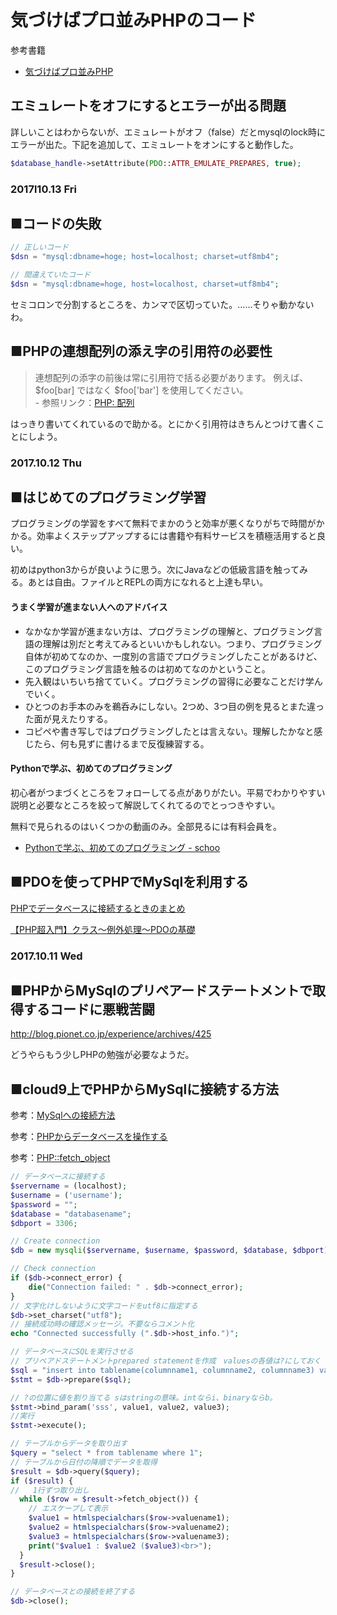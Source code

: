 # 気づけばプロ並みPHPのコード

参考書籍

- [気づけばプロ並みPHP](http://www.ric.co.jp/book/contents/book_926.html)

## エミュレートをオフにするとエラーが出る問題

詳しいことはわからないが、エミュレートがオフ（false）だとmysqlのlock時にエラーが出た。下記を追加して、エミュレートをオンにすると動作した。
```php
$database_handle->setAttribute(PDO::ATTR_EMULATE_PREPARES, true);
```

### 2017l10.13 Fri

## ■コードの失敗

```php
// 正しいコード
$dsn = "mysql:dbname=hoge; host=localhost; charset=utf8mb4";

// 間違えていたコード
$dsn = "mysql:dbname=hoge, host=localhost, charset=utf8mb4";
```
セミコロンで分割するところを、カンマで区切っていた。……そりゃ動かないわ。

## ■PHPの連想配列の添え字の引用符の必要性

> 連想配列の添字の前後は常に引用符で括る必要があります。 例えば、$foo[bar] ではなく $foo['bar'] を使用してください。<br> - 参照リンク：[PHP: 配列](http://php.net/manual/ja/language.types.array.php)

はっきり書いてくれているので助かる。とにかく引用符はきちんとつけて書くことにしよう。



### 2017.10.12 Thu

## ■はじめてのプログラミング学習

プログラミングの学習をすべて無料でまかのうと効率が悪くなりがちで時間がかかる。効率よくステップアップするには書籍や有料サービスを積極活用すると良い。

初めはpython3からが良いように思う。次にJavaなどの低級言語を触ってみる。あとは自由。ファイルとREPLの両方になれると上達も早い。

#### うまく学習が進まない人へのアドバイス

- なかなか学習が進まない方は、プログラミングの理解と、プログラミング言語の理解は別だと考えてみるといいかもしれない。つまり、プログラミング自体が初めてなのか、一度別の言語でプログラミングしたことがあるけど、このプログラミング言語を触るのは初めてなのかということ。
- 先入観はいちいち捨てていく。プログラミングの習得に必要なことだけ学んでいく。
- ひとつのお手本のみを鵜呑みにしない。2つめ、3つ目の例を見るとまた違った面が見えたりする。
- コピペや書き写しではプログラミングしたとは言えない。理解したかなと感じたら、何も見ずに書けるまで反復練習する。


#### Pythonで学ぶ、初めてのプログラミング
初心者がつまづくところをフォローしてる点がありがたい。平易でわかりやすい説明と必要なところを絞って解説してくれてるのでとっつきやすい。

無料で見られるのはいくつかの動画のみ。全部見るには有料会員を。

- [Pythonで学ぶ、初めてのプログラミング - schoo](https://schoo.jp/class/3447)


## ■PDOを使ってPHPでMySqlを利用する

[PHPでデータベースに接続するときのまとめ
](https://qiita.com/mpyw/items/b00b72c5c95aac573b71)

[【PHP超入門】クラス～例外処理～PDOの基礎
](https://qiita.com/7968/items/6f089fec8dde676abb5b)


### 2017.10.11 Wed

## ■PHPからMySqlのプリペアードステートメントで取得するコードに悪戦苦闘

<http://blog.pionet.co.jp/experience/archives/425>

どうやらもう少しPHPの勉強が必要なようだ。


## ■cloud9上でPHPからMySqlに接続する方法

参考：[MySqlへの接続方法](https://community.c9.io/t/setting-up-mysql/1718/16)

参考：[PHPからデータベースを操作する](https://team-lab.github.io/skillup/1/9.html)

参考：[PHP::fetch_object](http://php.net/manual/ja/mysqli-result.fetch-object.php)

```php
// データベースに接続する
$servername = (localhost);
$username = ('username');
$password = "";
$database = "databasename";
$dbport = 3306;

// Create connection
$db = new mysqli($servername, $username, $password, $database, $dbport);

// Check connection
if ($db->connect_error) {
    die("Connection failed: " . $db->connect_error);
}
// 文字化けしないように文字コードをutf8に指定する
$db->set_charset("utf8");
// 接続成功時の確認メッセージ。不要ならコメント化
echo "Connected successfully (".$db->host_info.")";
```

```php
// データベースにSQLを実行させる
// プリペアドステートメントprepared statementを作成　valuesの各値は?にしておく
$sql = "insert into tablename(columnname1, columnname2, columnname3) values (?, ?, ?)";
$stmt = $db->prepare($sql);

// ?の位置に値を割り当てる sはstringの意味。intならi、binaryならb。
$stmt->bind_param('sss', value1, value2, value3);
//実行
$stmt->execute();
```

```php
// テーブルからデータを取り出す
$query = "select * from tablename where 1";
// テーブルから日付の降順でデータを取得
$result = $db->query($query);
if ($result) {
//   1行ずつ取り出し
  while ($row = $result->fetch_object()) {
    // エスケープして表示
    $value1 = htmlspecialchars($row->valuename1);
    $value2 = htmlspecialchars($row->valuename2);
    $value3 = htmlspecialchars($row->valuename3);
    print("$value1 : $value2 ($value3)<br>");
  }
  $result->close();
}

```

```php
// データベースとの接続を終了する
$db->close();
```
